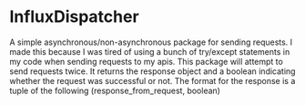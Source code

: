 # InfluxDispatcher

A simple asynchronous/non-asynchronous package for sending requests. I made this because I
was tired of using a bunch of try/except statements in my code when sending requests to my apis.
This package will attempt to send requests twice. It returns the response object and a boolean indicating whether the request
was successful or not. The format for the response is a tuple of the following (response_from_request, boolean)